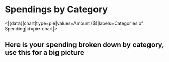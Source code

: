 # Spendings by Category

<|{data}|chart|type=pie|values=Amount ($)|labels=Categories of Spending|id=pie-chart|>

## Here is your spending broken down by category, use this for a big picture